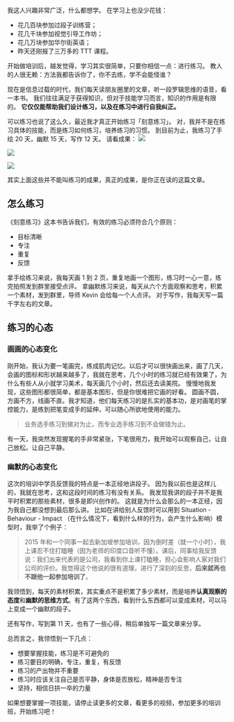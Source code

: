 我这人兴趣非常广泛，什么都想学。
在学习上也没少花钱：
* 花几百块参加过段子训练营；
* 花几千块参加视觉引导工作坊；
* 花几万块参加华尔街英语；
* 昨天还刚报了三万多的 TTT 课程。

开始做培训后，越发觉得，学习其实很简单，只要你相信一点：进行练习。
教人的人很无赖：方法我都告诉你了，你不去练，学不会能怪谁？

现在是信息过载的时代，我们每天读朋友圈里的文章，听一段罗辑思维的语音，看一本书。
我们往往满足于获得知识，但对于技能学习而言，知识的作用是有限的。
**它仅仅能帮助我们设计练习，以及在练习中进行自我纠正。**

可以练习也说了这么久，最近我才真正开始练习「刻意练习」。
对，我并不是在练习具体的技能，而是练习如何练习，培养练习的习惯。
到目前为止，我练习了手绘 20 天，幽默 15 天，写作 12 天。
请看成果：
![](./_image/2017-02-27-21-22-03.jpg)


![](./_image/2017-02-27-21-25-52.jpg)

![](./_image/2017-02-27-21-28-51.jpg)

其实上面这些并不能叫练习的成果，真正的成果，是你正在读的这篇文章。

## 怎么练习
《刻意练习》这本书告诉我们，有效的练习必须符合几个原则：
* 目标清晰
* 专注
* 重复
* 反馈

拿手绘练习来说，我每天画 1 到 2 页，重复地画一个图形，练习时一心一意，练完拍照发到群里接受点评。
拿幽默练习来说，每天从六个方面观察和思考，积累一个素材，发到群里，导师 Kevin 会给每一个人点评。
对于写作，我每天写一篇千字左右的文章。

## 练习的心态
### 画画的心态变化
刚开始，我认为要一笔画完，练成肌肉记忆。以后才可以很快画出来，画了几天，会画的图标和形状越来越多了，我就在思考，几个小时的练习就已经有效果了，为什么有些人从小就学习美术，每天画几个小时，然后还去读美院。
慢慢地我发现，这些图形都很简单，都是基本图形，但是你很难把它画的好看。
圆画不圆，方画不方，线画不直。我才知道，他们每天练习的是扎实的基本功，是对画笔的掌控能力，是练到把笔变成手的延伸，可以随心所欲地使用的能力。
>业务选手练习到做对为止，而专业选手练习到不会做错为止。

有一天，我突然发现握笔的手非常紧张，下笔很用力，我开始可以观察自己，让自己放松。让自己平静。

### 幽默的心态变化
这次的培训中学员反馈我的特点是一本正经地讲段子。
因为我以前也是这样儿的，我就在思考，这和这段时间的练习有没有关系。
我发现我讲的段子并不是我平时积累的那些素材，很多是即兴创作的。
这就是为什么会那么的一本正经，因为我自己都没想到最后那么讲。
比如在讲给别人反馈时可以用到 Situation - Behaviour - Impact （在什么情况下，看到什么样的行为，会产生什么影响）模型时，我举了个例子：
>2015 年和一个同事一起去新加坡参加培训，因为倒时差（就一个小时），我上课忍不住打瞌睡（因为老师的印度口音听不懂）。课后，同事给我反馈说：我们出来代表的是公司，我看到你上课打瞌睡，担心会影响人家对我们公司的评价。我觉得这个他说的很有道理，进行了深刻的反思，**后来就再也不跟他一起参加培训了**。

我领悟到，每天的素材积累，其实重点不是积累了多少素材，而是培养**认真观察的态度**和**幽默的思维方式**。有了这两个东西，看到什么东西都可以变成素材，可以马上变成一个幽默的段子。

还有写作，写到第 11 天，也有了一些心得，稍后单独写一篇文章来分享。

总而言之，我领悟到一下几点：
* 想要掌握技能，练习是不可避免的
* 练习要目的明确，专注，重复，有反馈
* 练习的产出物并不重要
* 练习时应该关注自己是否平静，身体是否放松，精神是否专注
* 坚持，相信日拱一卒的力量

如果想要掌握一项技能，请停止读更多的文章，看更多的视频，参加更多的培训班，开始练习吧！
